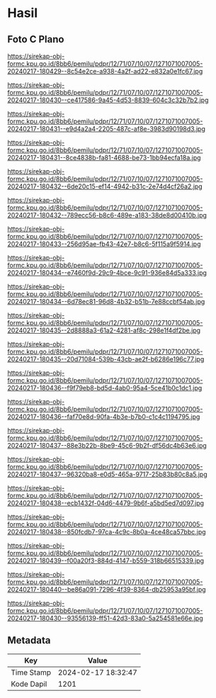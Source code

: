 # Hasil

## Foto C Plano

https://sirekap-obj-formc.kpu.go.id/8bb6/pemilu/pdpr/12/71/07/10/07/1271071007005-20240217-180429--8c54e2ce-a938-4a2f-ad22-e832a0e1fc67.jpg

https://sirekap-obj-formc.kpu.go.id/8bb6/pemilu/pdpr/12/71/07/10/07/1271071007005-20240217-180430--ce417586-9a45-4d53-8839-604c3c32b7b2.jpg

https://sirekap-obj-formc.kpu.go.id/8bb6/pemilu/pdpr/12/71/07/10/07/1271071007005-20240217-180431--e9d4a2a4-2205-487c-af8e-3983d90198d3.jpg

https://sirekap-obj-formc.kpu.go.id/8bb6/pemilu/pdpr/12/71/07/10/07/1271071007005-20240217-180431--8ce4838b-fa81-4688-be73-1bb94ecfa18a.jpg

https://sirekap-obj-formc.kpu.go.id/8bb6/pemilu/pdpr/12/71/07/10/07/1271071007005-20240217-180432--6de20c15-ef14-4942-b31c-2e74d4cf26a2.jpg

https://sirekap-obj-formc.kpu.go.id/8bb6/pemilu/pdpr/12/71/07/10/07/1271071007005-20240217-180432--789ecc56-b8c6-489e-a183-38de8d00410b.jpg

https://sirekap-obj-formc.kpu.go.id/8bb6/pemilu/pdpr/12/71/07/10/07/1271071007005-20240217-180433--256d95ae-fb43-42e7-b8c6-5f115a9f5914.jpg

https://sirekap-obj-formc.kpu.go.id/8bb6/pemilu/pdpr/12/71/07/10/07/1271071007005-20240217-180434--e7460f9d-29c9-4bce-9c91-936e84d5a333.jpg

https://sirekap-obj-formc.kpu.go.id/8bb6/pemilu/pdpr/12/71/07/10/07/1271071007005-20240217-180434--6d78ec81-96d8-4b32-b51b-7e88ccbf54ab.jpg

https://sirekap-obj-formc.kpu.go.id/8bb6/pemilu/pdpr/12/71/07/10/07/1271071007005-20240217-180435--2d8888a3-61a2-4281-af8c-298e1f4df2be.jpg

https://sirekap-obj-formc.kpu.go.id/8bb6/pemilu/pdpr/12/71/07/10/07/1271071007005-20240217-180435--20d71084-539b-43cb-ae2f-b6286e196c77.jpg

https://sirekap-obj-formc.kpu.go.id/8bb6/pemilu/pdpr/12/71/07/10/07/1271071007005-20240217-180436--f9f79eb8-bd5d-4ab0-95a4-5ce41b0c1dc1.jpg

https://sirekap-obj-formc.kpu.go.id/8bb6/pemilu/pdpr/12/71/07/10/07/1271071007005-20240217-180436--faf70e8d-90fa-4b3e-b7b0-c1c4c1194795.jpg

https://sirekap-obj-formc.kpu.go.id/8bb6/pemilu/pdpr/12/71/07/10/07/1271071007005-20240217-180437--88e3b22b-8be9-45c6-9b2f-df56dc4b63e6.jpg

https://sirekap-obj-formc.kpu.go.id/8bb6/pemilu/pdpr/12/71/07/10/07/1271071007005-20240217-180437--96320ba8-e0d5-465a-9717-25b83b80c8a5.jpg

https://sirekap-obj-formc.kpu.go.id/8bb6/pemilu/pdpr/12/71/07/10/07/1271071007005-20240217-180438--ecb1432f-04d6-4479-9b6f-a5bd5ed7d097.jpg

https://sirekap-obj-formc.kpu.go.id/8bb6/pemilu/pdpr/12/71/07/10/07/1271071007005-20240217-180438--850fcdb7-97ca-4c9c-8b0a-4ce48ca57bbc.jpg

https://sirekap-obj-formc.kpu.go.id/8bb6/pemilu/pdpr/12/71/07/10/07/1271071007005-20240217-180439--f00a20f3-884d-4147-b559-318b66515339.jpg

https://sirekap-obj-formc.kpu.go.id/8bb6/pemilu/pdpr/12/71/07/10/07/1271071007005-20240217-180440--be86a091-7296-4f39-8364-db25953a95bf.jpg

https://sirekap-obj-formc.kpu.go.id/8bb6/pemilu/pdpr/12/71/07/10/07/1271071007005-20240217-180430--93556139-ff51-42d3-83a0-5a254581e66e.jpg


## Metadata

| Key        | Value               |
| ---------- | ------------------- |
| Time Stamp | 2024-02-17 18:32:47 |
| Kode Dapil | 1201                |



